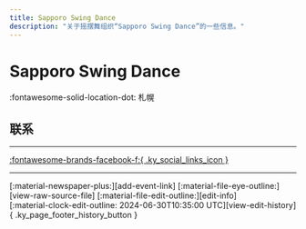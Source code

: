 ```yaml
---
title: Sapporo Swing Dance
description: "关于摇摆舞组织“Sapporo Swing Dance”的一些信息。"
---
```


# Sapporo Swing Dance

:fontawesome-solid-location-dot: 札幌  


## 联系


---

 [:fontawesome-brands-facebook-f:{ .ky_social_links_icon }](https://www.facebook.com/groups/526952834137670)

---

<div class="ky_page_footer" markdown>
<div class="ky_page_footer_trailing" markdown="span">
[:material-newspaper-plus:][add-event-link]
[:material-file-eye-outline:][view-raw-source-file]
[:material-file-edit-outline:][edit-info]
</div>
<div class="ky_page_footer_leading" markdown="span">
[:material-clock-edit-outline: 2024-06-30T10:35:00 UTC][view-edit-history]{ .ky_page_footer_history_button }
</div>
</div>

[add-event-link]: https://github.com/swingdance/events/issues/new?assignees=&labels=add+event&projects=&template=02-add_entity.yml&title=%5Bja_JP%5D%20Add%20Event%3A%20%3CName%3E&region=ja_JP&province=Sapporo&city=Sapporo&org_id=sapporo-swing-dance "添加活动"
[view-raw-source-file]: https://github.com/swingdance/orgs/blob/main/ja_JP/sapporo-swing-dance.json "查看原始源文件"
[edit-info]: https://github.com/swingdance/orgs/issues/new?assignees=&labels=update+org&projects=&template=03-update_entity.yml&title=%5Bja_JP%5D%20Update%20Org%3A%20Sapporo%20Swing%20Dance&region=ja_JP&id=sapporo-swing-dance&name=Sapporo%20Swing%20Dance "编辑信息"

[view-edit-history]: https://github.com/swingdance/orgs/commits/main/ja_JP/sapporo-swing-dance.json "查看编辑历史"
